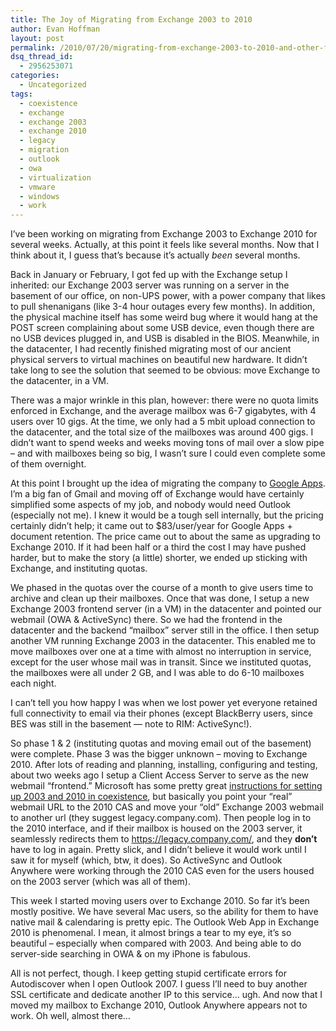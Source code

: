 ```yaml
---
title: The Joy of Migrating from Exchange 2003 to 2010
author: Evan Hoffman
layout: post
permalink: /2010/07/20/migrating-from-exchange-2003-to-2010-and-other-fun-bits/
dsq_thread_id:
  - 2956253071
categories:
  - Uncategorized
tags:
  - coexistence
  - exchange
  - exchange 2003
  - exchange 2010
  - legacy
  - migration
  - outlook
  - owa
  - virtualization
  - vmware
  - windows
  - work
---
```

I&#8217;ve been working on migrating from Exchange 2003 to Exchange 2010 for several weeks. Actually, at this point it feels like several months. Now that I think about it, I guess that&#8217;s because it&#8217;s actually *been* several months.

Back in January or February, I got fed up with the Exchange setup I inherited: our Exchange 2003 server was running on a server in the basement of our office, on non-UPS power, with a power company that likes to pull shenanigans (like 3-4 hour outages every few months). In addition, the physical machine itself has some weird bug where it would hang at the POST screen complaining about some USB device, even though there are no USB devices plugged in, and USB is disabled in the BIOS. Meanwhile, in the datacenter, I had recently finished migrating most of our ancient physical servers to virtual machines on beautiful new hardware. It didn&#8217;t take long to see the solution that seemed to be obvious: move Exchange to the datacenter, in a VM.

There was a major wrinkle in this plan, however: there were no quota limits enforced in Exchange, and the average mailbox was 6-7 gigabytes, with 4 users over 10 gigs. At the time, we only had a 5 mbit upload connection to the datacenter, and the total size of the mailboxes was around 400 gigs. I didn&#8217;t want to spend weeks and weeks moving tons of mail over a slow pipe &#8211; and with mailboxes being so big, I wasn&#8217;t sure I could even complete some of them overnight.

At this point I brought up the idea of migrating the company to <a href="http://www.google.com/apps/" onclick="_gaq.push(['_trackEvent', 'outbound-article', 'http://www.google.com/apps/', 'Google Apps']);" >Google Apps</a>. I&#8217;m a big fan of Gmail and moving off of Exchange would have certainly simplified some aspects of my job, and nobody would need Outlook (especially not me). I knew it would be a tough sell internally, but the pricing certainly didn&#8217;t help; it came out to $83/user/year for Google Apps + document retention. The price came out to about the same as upgrading to Exchange 2010. If it had been half or a third the cost I may have pushed harder, but to make the story (a little) shorter, we ended up sticking with Exchange, and instituting quotas.

We phased in the quotas over the course of a month to give users time to archive and clean up their mailboxes. Once that was done, I setup a new Exchange 2003 frontend server (in a VM) in the datacenter and pointed our webmail (OWA &#038; ActiveSync) there. So we had the frontend in the datacenter and the backend &#8220;mailbox&#8221; server still in the office. I then setup another VM running Exchange 2003 in the datacenter. This enabled me to move mailboxes over one at a time with almost no interruption in service, except for the user whose mail was in transit. Since we instituted quotas, the mailboxes were all under 2 GB, and I was able to do 6-10 mailboxes each night.

I can&#8217;t tell you how happy I was when we lost power yet everyone retained full connectivity to email via their phones (except BlackBerry users, since BES was still in the basement &#8212; note to RIM: ActiveSync!).

So phase 1 &#038; 2 (instituting quotas and moving email out of the basement) were complete. Phase 3 was the bigger unknown &#8211; moving to Exchange 2010. After lots of reading and planning, installing, configuring and testing, about two weeks ago I setup a Client Access Server to serve as the new webmail &#8220;frontend.&#8221; Microsoft has some pretty great <a href="http://technet.microsoft.com/en-us/library/ee332348.aspx" onclick="_gaq.push(['_trackEvent', 'outbound-article', 'http://technet.microsoft.com/en-us/library/ee332348.aspx', 'instructions for setting up 2003 and 2010 in coexistence']);" >instructions for setting up 2003 and 2010 in coexistence</a>, but basically you point your &#8220;real&#8221; webmail URL to the 2010 CAS and move your &#8220;old&#8221; Exchange 2003 webmail to another url (they suggest legacy.company.com). Then people log in to the 2010 interface, and if their mailbox is housed on the 2003 server, it seamlessly redirects them to https://legacy.company.com/, and they **don&#8217;t** have to log in again. Pretty slick, and I didn&#8217;t believe it would work until I saw it for myself (which, btw, it does). So ActiveSync and Outlook Anywhere were working through the 2010 CAS even for the users housed on the 2003 server (which was all of them).

This week I started moving users over to Exchange 2010. So far it&#8217;s been mostly positive. We have several Mac users, so the ability for them to have native mail &#038; calendaring is pretty epic. The Outlook Web App in Exchange 2010 is phenomenal. I mean, it almost brings a tear to my eye, it&#8217;s so beautiful &#8211; especially when compared with 2003. And being able to do server-side searching in OWA &#038; on my iPhone is fabulous.

All is not perfect, though. I keep getting stupid certificate errors for Autodiscover when I open Outlook 2007. I guess I&#8217;ll need to buy another SSL certificate and dedicate another IP to this service&#8230; ugh. And now that I moved my mailbox to Exchange 2010, Outlook Anywhere appears not to work. Oh well, almost there&#8230;